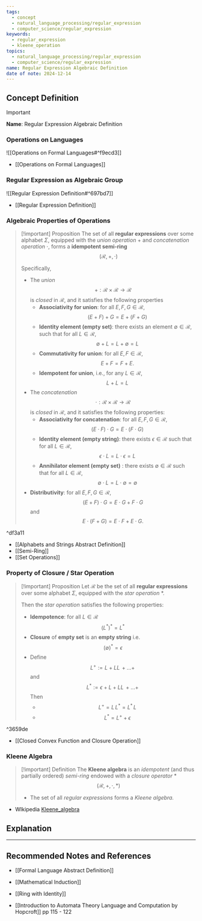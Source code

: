```yaml
---
tags:
  - concept
  - natural_language_processing/regular_expression
  - computer_science/regular_expression
keywords:
  - regular_expression
  - kleene_operation
topics:
  - natural_language_processing/regular_expression
  - computer_science/regular_expression
name: Regular Expression Algebraic Definition
date of note: 2024-12-14
---
```


## Concept Definition

>[!important]
>**Name**: Regular Expression Algebraic Definition

### Operations on Languages

![[Operations on Formal Languages#^f9ecd3]]

- [[Operations on Formal Languages]]

### Regular Expression as Algebraic Group

![[Regular Expression Definition#^697bd7]]

- [[Regular Expression Definition]]

### Algebraic Properties of Operations

>[!important] Proposition
>The set of all **regular expressions** over some alphabet $\Sigma$,  equipped with the *union operation* $+$ and *concatenation operation* $\cdot$, forms a **idempotent semi-ring** $$(\mathcal{R}, +, \cdot)$$
>
>Specifically, 
>- The *union* $$+: \mathcal{R}\times \mathcal{R}\to \mathcal{R}$$ is *closed* in $\mathcal{R}$, and it satisfies the following properties 
>	- **Associativity for union**: for all $E, F, G \in \mathcal{R}$, $$(E + F) + G = E + (F + G)$$
>	- **Identity element (empty set)**: there exists an element $\emptyset \in \mathcal{R}$, such that for all $L\in \mathcal{R},$ $$\emptyset + L = L + \emptyset = L$$ 
>	- **Commutativity for union**: for all $E, F\in \mathcal{R}$, $$E + F = F + E.$$
>	- **Idempotent for union**, i.e., for any $L\in \mathcal{R}$, $$L + L = L$$ 
>- The *concatenation* $$\cdot: \mathcal{R}\times \mathcal{R} \to \mathcal{R}$$  is *closed* in $\mathcal{R}$, and it satisfies the following properties: 
>	- **Associativity for concatenation**:  for all $E, F, G \in \mathcal{R}$, $$(E \cdot  F) \cdot G = E \cdot (F \cdot G)$$
>	- **Identity element (empty string)**: there exists $\epsilon\in \mathcal{R}$ such that for all $L\in \mathcal{R}$, $$\epsilon \cdot L = L \cdot \epsilon = L$$
>	- **Annihilator element (empty set)** : there exists $\emptyset \in \mathcal{R}$ such that  for all $L\in \mathcal{R}$, $$\emptyset \cdot L = L \cdot \emptyset = \emptyset$$ 
>- **Distributivity**: for all $E, F, G\in \mathcal{R}$, 
>  $$
>  (E + F) \cdot G = E \cdot G + F \cdot G
> $$ 
> and
>  $$
>  E \cdot (F + G) = E \cdot F + E \cdot G.
> $$ 

^df3a11

- [[Alphabets and Strings Abstract Definition]]
- [[Semi-Ring]]
- [[Set Operations]]

### Property of Closure / Star Operation

>[!important] Proposition
>Let $\mathcal{R}$ be the set of all **regular expressions** over some alphabet $\Sigma$,  equipped with the *star operation* $*$.
>
>Then the *star operation* satisfies the following properties:
>- **Idempotence**:  for all $L\in \mathcal{R}$  $$(L^{*})^{*} = L^{*}$$ 
>- **Closure** of **empty set** is an **empty string** i.e. $$(\emptyset)^{*} = \epsilon$$
>- Define $$L^{+} := L + LL \,{+}\ldots{+}\,$$ and $$L^{*} := \epsilon + L + LL \,{+}\ldots{+}\,$$ Then 
>	- $$L^{+} = L\,L^{*} = L^{*}\,L$$
>	- $$L^{*} = L^{+} + \epsilon$$
>

^3659de


- [[Closed Convex Function and Closure Operation]]

### Kleene Algebra

>[!important] Definition
>The **Kleene algebra** is an *idempotent* (and thus partially ordered) *semi-ring* endowed with a *closure operator* $*$ 
>$$(\mathcal{R}, +, \cdot, *)$$
>- The set of all *regular expressions* forms a *Kleene algebra.*

- WIkipedia [Kleene_algebra](https://en.wikipedia.org/wiki/Kleene_algebra)


## Explanation




-----------
##  Recommended Notes and References



- [[Formal Language Abstract Definition]]
- [[Mathematical Induction]]

- [[Ring with Identity]]


- [[Introduction to Automata Theory Language and Computation by Hopcroft]] pp 115 - 122


